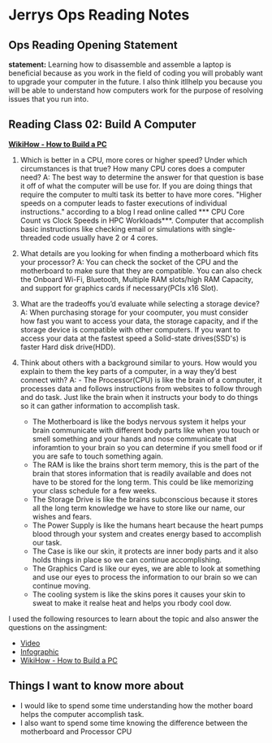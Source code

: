 # Jerrys Ops Reading Notes

## Ops Reading Opening Statement 

**statement:**
  Learning how to disassemble and assemble a laptop is beneficial because as you work in the field of coding you will probably want to upgrade your computer in the future. I also think itllhelp you because you will be able to understand how computers work for the purpose of resolving issues that you run into.  

## Reading Class 02: Build A Computer

**[WikiHow - How to Build a PC](https://www.wikihow.com/Build-a-Computer)**

1. Which is better in a CPU, more cores or higher speed? Under which circumstances is that true? How many CPU cores does a computer need?
A:  The best way to determine the answer for that question is base it off of what the computer will be use for. If you are doing things that require the computer to multi task its better to have more cores. "Higher speeds on a computer leads to faster executions of individual instructions." according to a blog I read online called *** CPU Core Count vs Clock Speeds in HPC Workloads***. Computer that accomplish basic instructions like checking email or simulations with single-threaded code usually have 2 or 4 cores.
   
3. What details are you looking for when finding a motherboard which fits your processor?
A:  You can check the socket of the CPU and the motherboard to make sure that they are compatible. You can also check the Onboard Wi-Fi, Bluetooth, Multiple RAM slots/high RAM Capacity, and support for graphics cards if necessary(PCIs x16 Slot).
                                                                                                                                          
4. What are the tradeoffs you’d evaluate while selecting a storage device?
A:  When purchasing storage for your coomputer, you must consider how fast you want to access your data, the storage capacity, and if the storage device is compatible with other computers. If you want to access your data at the fastest speed a Solid-state drives(SSD's) is faster Hard disk drive(HDD).
           
5. Think about others with a background similar to yours. How would you explain to them the key parts of a computer, in a way they’d best connect with?
A:   -  The Processor(CPU) is like the brain of a computer, it processes data and follows instructions from websites to follow through and do task. Just like the brain when it instructs your body to do things so it can gather information to accomplish task.
     -  The Motherboard is like the bodys nervous system it helps your brain communicate with different body parts like when you touch or smell something and your hands and nose communicate that inforamtion to your brain so you can determine if you smell food or if you are safe to touch something again.
     -  The RAM is like the brains short term memory, this is the part of the brain that stores information that is readily available and does not have to be stored for the long term. This could be like memorizing your class schedule for a few weeks.
     -  The Storage Drive is like the brains subconscious because it stores all the long term knowledge we have to store like our name, our wishes and fears.
     -  The Power Supply is like the humans heart because the heart pumps blood through your system and creates energy based to accomplish our task.
     -  The Case is like our skin, it protects are inner body parts and it also holds things in place so we can continue accomplishing.
     -  The Graphics Card is like our eyes, we are able to look at something and use our eyes to process the information to our brain so we can continue moving.
     -  The cooling system is like the skins pores it causes your skin to sweat to make it realse heat and helps you rbody cool dow. 
              
I used the following resources to learn about the topic and also answer the questions on the assingment:
  - [Video](https://www.youtube.com/watch?v=MtALhv22Ltk)
  - [Infographic](https://www.pcbuildadvisor.com/how-to-build-a-computer-step-by-step-infographic/)
  - [WikiHow - How to Build a PC](https://www.wikihow.com/Build-a-Computer)


## Things I want to know more about 
 - I would like to spend some time understanding how the mother board helps the computer accomplish task.
 - I also want to spend some time knowing the difference between the motherboard and Processor CPU 
